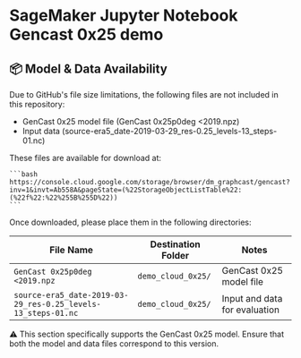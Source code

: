 # SageMaker Jupyter Notebook Gencast 0x25 demo

## 📦 Model & Data Availability

Due to GitHub's file size limitations, the following files are not included in this repository:

- GenCast 0x25 model file (GenCast 0x25p0deg <2019.npz)
- Input data (source-era5_date-2019-03-29_res-0.25_levels-13_steps-01.nc)

These files are available for download at: 

    ```bash 
    https://console.cloud.google.com/storage/browser/dm_graphcast/gencast?inv=1&invt=Ab558A&pageState=(%22StorageObjectListTable%22:(%22f%22:%22%255B%255D%22))
    ```

Once downloaded, please place them in the following directories:


| File Name            | Destination Folder   | Notes                         |
|----------------------|----------------------|-------------------------------|
| `GenCast 0x25p0deg <2019.npz`          | `demo_cloud_0x25/`             | GenCast 0x25 model file        |
| `source-era5_date-2019-03-29_res-0.25_levels-13_steps-01.nc`  | `demo_cloud_0x25/`   | Input and data for evaluation     |


⚠️ This section specifically supports the GenCast 0x25 model. Ensure that both the model and data files correspond to this version.
